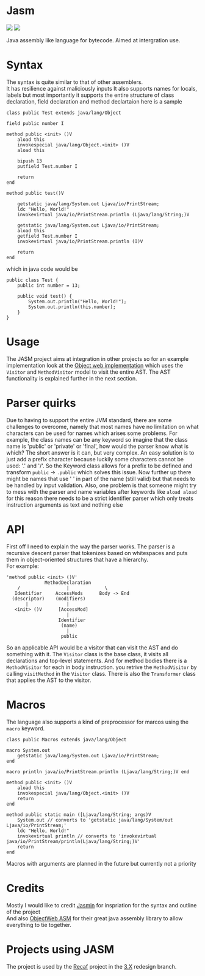 # Jasm
[![](https://jitpack.io/v/Nowilltolife/Jasm.svg)](https://jitpack.io/#Nowilltolife/Jasm)
[![](https://img.shields.io/github/license/Nowilltolife/Jasm)](https://github.com/Nowilltolife/Jasm)


Java assembly like language for bytecode. Aimed at intergration use.

# Syntax

The syntax is quite similar to that of other assemblers.   
It has resilience against maliciously inputs
It also supports names for locals, labels
but most importantly it supports the entire structure of class declaration, field declaration and method declartaion
here is a sample
```jasmin
class public Test extends java/lang/Object

field public number I

method public <init> ()V
    aload this
    invokespecial java/lang/Object.<init> ()V
    aload this
    
    bipush 13
    putfield Test.number I
    
    return
end

method public test()V

    getstatic java/lang/System.out Ljava/io/PrintStream;
    ldc "Hello, World!"
    invokevirtual java/io/PrintStream.println (Ljava/lang/String;)V

    getstatic java/lang/System.out Ljava/io/PrintStream;
    aload this
    getfield Test.number I
    invokevirtual java/io/PrintStream.println (I)V
    
    return
end
```
which in java code would be
```
public class Test {
    public int number = 13;

    public void test() {
        System.out.println("Hello, World!");
        System.out.println(this.number);
    }
}
```

# Usage
The JASM project aims at integration in other projects so for an example implementation look at the [Object web implementation](https://github.com/Nowilltolife/Jasm/blob/master/src/main/java/me/darknet/assembler/compiler/impl/ASMBaseVisitor.java) which uses the `Visitor` and `MethodVisitor` model to visit the entire AST. The AST functionality is explained further in the next section.

# Parser quirks
Due to having to support the entire JVM standard, there are some challenges to overcome, namely that most names have no limitation on what characters can be used for names which arises some problems. For example, the class names can be any keyword so imagine that the class name is 'public' or 'private' or 'final', how would the parser know what is which? The short answer is it can, but very complex. An easy solution is to just add a prefix character because luckily some characters cannot be used: '.' and '/'. So the Keyword class allows for a prefix to be defined and transform `public` -> `.public` which solves this issue. Now further up there might be names that use ' ' in part of the name (still valid) but that needs to be handled by input validation. Also, one problem is that someone might try to mess with the parser and name variables after keywords like `aload aload` for this reason there needs to be a strict identifier parser which only treats instruction arguments as text and nothing else

# API
First off I need to explain the way the parser works. The parser is a recursive descent parser
that tokenizes based on whitespaces and puts them in object-oriented structures that have a
hierarchy.     
For example:
```
'method public <init> ()V'
              MethodDeclaration
    /                 |             \
   Identifier     AccessMods      Body -> End
  (descriptor)    (modifiers)
       |              |
   <init> ()V      [AccessMod]
                      |
                   Identifier
                    (name)
                      |
                    public
```
So an applicable API would be a visitor that can visit the AST and do something with it.
The `Visitor` class is the base class, it visits all declarations and top-level statements.
And for method bodies there is a `MethodVisitor` for each in body instruction.
you retrive the `MethodVisitor` by calling `visitMethod` in the `Visitor` class.
There is also the `Transformer` class that applies the AST to the visitor.

# Macros

The language also supports a kind of preprocessor for marcos using the `macro` keyword.    
```jasmin
class public Macros extends java/lang/Object

macro System.out
    getstatic java/lang/System.out Ljava/io/PrintStream;
end

macro println java/io/PrintStream.println (Ljava/lang/String;)V end

method public <init> ()V
    aload this
    invokespecial java/lang/Object.<init> ()V
    return
end

method public static main ([Ljava/lang/String; args)V
    System.out // converts to 'getstatic java/lang/System/out Ljava/io/PrintStream;'
    ldc "Hello, World!"
    invokevirtual println // converts to 'invokevirtual java/io/PrintStream/println(Ljava/lang/String;)V'
    return
end
```

Macros with arguments are planned in the future but currently not a priority 

# Credits

Mostly I would like to credit [Jasmin](https://github.com/davidar/jasmin) for inspriation for the syntax and outline of the project      
And also [ObjectWeb ASM](https://asm.ow2.io/) for their great java assembly library to allow everything to tie together.

# Projects using JASM

The project is used by the [Recaf](https://github.com/Col-E/Recaf) project in the [3.X](https://github.com/Col-E/Recaf/tree/dev3) redesign branch.
